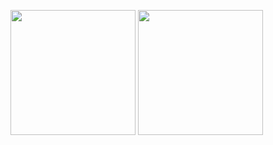<p align="left">
<img height="200px" src="https://github-readme-stats.vercel.app/api/top-langs/?username=Saba3939&theme=dark" />
<img height="200px" src="https://github-readme-stats.vercel.app/api?username=Saba3939&theme=dark&show_icons=true"/>
</p>
